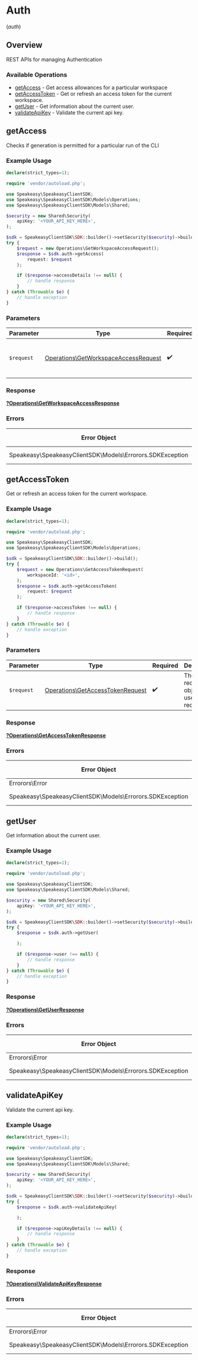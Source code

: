 # Auth
(*auth*)

## Overview

REST APIs for managing Authentication

### Available Operations

* [getAccess](#getaccess) - Get access allowances for a particular workspace
* [getAccessToken](#getaccesstoken) - Get or refresh an access token for the current workspace.
* [getUser](#getuser) - Get information about the current user.
* [validateApiKey](#validateapikey) - Validate the current api key.

## getAccess

Checks if generation is permitted for a particular run of the CLI

### Example Usage

```php
declare(strict_types=1);

require 'vendor/autoload.php';

use Speakeasy\SpeakeasyClientSDK;
use Speakeasy\SpeakeasyClientSDK\Models\Operations;
use Speakeasy\SpeakeasyClientSDK\Models\Shared;

$security = new Shared\Security(
    apiKey: '<YOUR_API_KEY_HERE>',
);

$sdk = SpeakeasyClientSDK\SDK::builder()->setSecurity($security)->build();
try {
    $request = new Operations\GetWorkspaceAccessRequest();
    $response = $sdk.auth->getAccess(
        request: $request
    );

    if ($response->accessDetails !== null) {
        // handle response
    }
} catch (Throwable $e) {
    // handle exception
}
```

### Parameters

| Parameter                                                                                    | Type                                                                                         | Required                                                                                     | Description                                                                                  |
| -------------------------------------------------------------------------------------------- | -------------------------------------------------------------------------------------------- | -------------------------------------------------------------------------------------------- | -------------------------------------------------------------------------------------------- |
| `$request`                                                                                   | [Operations\GetWorkspaceAccessRequest](../../Models/Operations/GetWorkspaceAccessRequest.md) | :heavy_check_mark:                                                                           | The request object to use for the request.                                                   |

### Response

**[?Operations\GetWorkspaceAccessResponse](../../Models/Operations/GetWorkspaceAccessResponse.md)**

### Errors

| Error Object                                              | Status Code                                               | Content Type                                              |
| --------------------------------------------------------- | --------------------------------------------------------- | --------------------------------------------------------- |
| Speakeasy\SpeakeasyClientSDK\Models\Errorors.SDKException | 4xx-5xx                                                   | */*                                                       |


## getAccessToken

Get or refresh an access token for the current workspace.

### Example Usage

```php
declare(strict_types=1);

require 'vendor/autoload.php';

use Speakeasy\SpeakeasyClientSDK;
use Speakeasy\SpeakeasyClientSDK\Models\Operations;

$sdk = SpeakeasyClientSDK\SDK::builder()->build();
try {
    $request = new Operations\GetAccessTokenRequest(
        workspaceId: '<id>',
    );
    $response = $sdk.auth->getAccessToken(
        request: $request
    );

    if ($response->accessToken !== null) {
        // handle response
    }
} catch (Throwable $e) {
    // handle exception
}
```

### Parameters

| Parameter                                                                            | Type                                                                                 | Required                                                                             | Description                                                                          |
| ------------------------------------------------------------------------------------ | ------------------------------------------------------------------------------------ | ------------------------------------------------------------------------------------ | ------------------------------------------------------------------------------------ |
| `$request`                                                                           | [Operations\GetAccessTokenRequest](../../Models/Operations/GetAccessTokenRequest.md) | :heavy_check_mark:                                                                   | The request object to use for the request.                                           |

### Response

**[?Operations\GetAccessTokenResponse](../../Models/Operations/GetAccessTokenResponse.md)**

### Errors

| Error Object                                              | Status Code                                               | Content Type                                              |
| --------------------------------------------------------- | --------------------------------------------------------- | --------------------------------------------------------- |
| Errorors\Error                                            | 4XX                                                       | application/json                                          |
| Speakeasy\SpeakeasyClientSDK\Models\Errorors.SDKException | 4xx-5xx                                                   | */*                                                       |


## getUser

Get information about the current user.

### Example Usage

```php
declare(strict_types=1);

require 'vendor/autoload.php';

use Speakeasy\SpeakeasyClientSDK;
use Speakeasy\SpeakeasyClientSDK\Models\Shared;

$security = new Shared\Security(
    apiKey: '<YOUR_API_KEY_HERE>',
);

$sdk = SpeakeasyClientSDK\SDK::builder()->setSecurity($security)->build();
try {
    $response = $sdk.auth->getUser(

    );

    if ($response->user !== null) {
        // handle response
    }
} catch (Throwable $e) {
    // handle exception
}
```

### Response

**[?Operations\GetUserResponse](../../Models/Operations/GetUserResponse.md)**

### Errors

| Error Object                                              | Status Code                                               | Content Type                                              |
| --------------------------------------------------------- | --------------------------------------------------------- | --------------------------------------------------------- |
| Errorors\Error                                            | 4XX                                                       | application/json                                          |
| Speakeasy\SpeakeasyClientSDK\Models\Errorors.SDKException | 4xx-5xx                                                   | */*                                                       |


## validateApiKey

Validate the current api key.

### Example Usage

```php
declare(strict_types=1);

require 'vendor/autoload.php';

use Speakeasy\SpeakeasyClientSDK;
use Speakeasy\SpeakeasyClientSDK\Models\Shared;

$security = new Shared\Security(
    apiKey: '<YOUR_API_KEY_HERE>',
);

$sdk = SpeakeasyClientSDK\SDK::builder()->setSecurity($security)->build();
try {
    $response = $sdk.auth->validateApiKey(

    );

    if ($response->apiKeyDetails !== null) {
        // handle response
    }
} catch (Throwable $e) {
    // handle exception
}
```

### Response

**[?Operations\ValidateApiKeyResponse](../../Models/Operations/ValidateApiKeyResponse.md)**

### Errors

| Error Object                                              | Status Code                                               | Content Type                                              |
| --------------------------------------------------------- | --------------------------------------------------------- | --------------------------------------------------------- |
| Errorors\Error                                            | 4XX                                                       | application/json                                          |
| Speakeasy\SpeakeasyClientSDK\Models\Errorors.SDKException | 4xx-5xx                                                   | */*                                                       |
